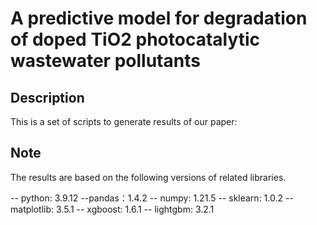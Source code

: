 A predictive model for degradation of doped TiO2 photocatalytic wastewater pollutants 
====

## Description

This is a set of scripts to generate results of our paper:

## Note
The results are based on the following versions of related libraries.

-- python: 3.9.12
--pandas：1.4.2
-- numpy: 1.21.5
-- sklearn: 1.0.2
-- matplotlib: 3.5.1
-- xgboost: 1.6.1
-- lightgbm: 3.2.1
